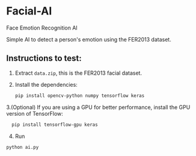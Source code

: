 # Facial-AI
Face Emotion Recognition AI

Simple AI to detect a person's emotion using the FER2013 dataset.

## Instructions to test:
1. Extract `data.zip`, this is the FER2013 facial dataset.

2. Install the dependencies:

   ```sh
   pip install opencv-python numpy tensorflow keras
   ```

3.(Optional) If you are using a GPU for better performance, install the GPU version of TensorFlow:
 ```sh
   pip install tensorflow-gpu keras
```
4. Run
```sh
python ai.py
